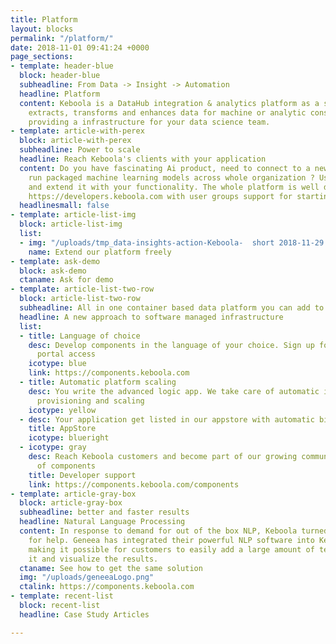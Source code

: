 ```yaml
---
title: Platform
layout: blocks
permalink: "/platform/"
date: 2018-11-01 09:41:24 +0000
page_sections:
- template: header-blue
  block: header-blue
  subheadline: From Data -> Insight -> Automation
  headline: Platform
  content: Keboola is a DataHub integration & analytics platform as a service, that
    extracts, transforms and enhances data for machine or analytic consumption by
    providing a infrastructure for your data science team.
- template: article-with-perex
  block: article-with-perex
  subheadline: Power to scale
  headline: Reach Keboola's clients with your application
  content: Do you have fascinating Ai product, need to connect to a new source or
    run packaged machine learning models across whole organization ? Use our platform
    and extend it with your functionality. The whole platform is well documented at
    https://developers.keboola.com with user groups support for starting developers.
  headlinesmall: false
- template: article-list-img
  block: article-list-img
  list:
  - img: "/uploads/tmp_data-insights-action-Keboola-  short 2018-11-29 14-30-38-2.png"
    name: Extend our platform freely
- template: ask-demo
  block: ask-demo
  ctaname: Ask for demo
- template: article-list-two-row
  block: article-list-two-row
  subheadline: All in one container based data platform you can add to
  headline: A new approach to software managed infrastructure
  list:
  - title: Language of choice
    desc: Develop components in the language of your choice. Sign up for our developer
      portal access
    icotype: blue
    link: https://components.keboola.com
  - title: Automatic platform scaling
    desc: You write the advanced logic app. We take care of automatic infrastructure
      provisioning and scaling
    icotype: yellow
  - desc: Your application get listed in our appstore with automatic billing.
    title: AppStore
    icotype: blueright
  - icotype: gray
    desc: Reach Keboola customers and become part of our growing community. See list
      of components
    title: Developer support
    link: https://components.keboola.com/components
- template: article-gray-box
  block: article-gray-box
  subheadline: better and faster results
  headline: Natural Language Processing
  content: In response to demand for out of the box NLP, Keboola turned to Geneea
    for help. Geneea has integrated their powerful NLP software into Keboola’s platform
    making it possible for customers to easily add a large amount of text, process
    it and visualize the results.
  ctaname: See how to get the same solution
  img: "/uploads/geneeaLogo.png"
  ctalink: https://components.keboola.com
- template: recent-list
  block: recent-list
  headline: Case Study Articles

---
```

